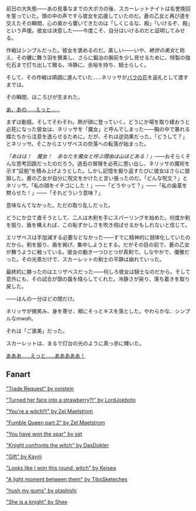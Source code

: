 <!-- title: ストロベリーレッド -->
<!-- relationship: Romantic -->

前日の大失態――あの見事なまでの大ポカの後、スカーレットナイトは名誉挽回を誓っていた。頭の中の声ですら彼女を応援していたのだ。蒼の乙女と再び道を交えたその瞬間、心の奥から響いてきたのは「しくじるな、殿」「いけるぞ、殿」という声援。彼女は決意した――今度こそ、自分はいけるのだと証明してみせる。

作戦はシンプルだった。彼女を褒めるのだ。美しい――いや、*絶世の美女*と称え、その腰に舞う羽を賛美し、さらに鍛冶の腕前を少し見せるために、特製の強化石まで打ち出して贈る。冷静に、余裕を持ち、騎士らしく。

そして、その作戦は順調に進んでいた……ネリッサが[バラの花](https://www.youtube.com/live/CVF91CqGD80?si=NRlhYHYNbLkCksuF&t=7618)を返礼として渡すまでは。

その瞬間、ほころびが生まれた。

[あ、あの……えっと……](#embed:https://www.youtube.com/live/CVF91CqGD80?si=1dSFxlg0GsDPjdU7&t=7799)

まずは動揺。そしてそわそわ。熱が顔に登っていく。どうにか場を取り繕おうと必死になった彼女は、ネリッサを「魔女」と呼んでしまった――胸の中で暴れる蝶たちから注意を逸らせるために。だが、それは逆効果だった。「どうして？」とネリッサ。そこからエリザベスの奈落への転落が始まった。

_「あはは！　魔女！　あなたを魔女と呼ぶ理由は山ほどある！」_――おそらくそんな思考回路だったのだろう。過去の冒険を必死に思い出し、ネリッサの魔術を示す“証拠”を積み上げようとした。しかし記憶を掘り返すたびに彼女はさらに狼狽した。蒼の乙女が自分に呪文をかけたと言い張ったのだ。「どんな呪文？」とネリッサ。「私の顔をイチゴにした！」――「どうやって？」――「私の歯茎を黙らせた！」――「それどういう意味？」

意味なんてなかった。ただの取り乱しだった。

どうにか立て直そうとして、二人は木剣を手にスパーリングを始めた。何度か剣を振り、盾を構えれば、この恥ずかしさを吹き飛ばせるかもしれないと信じて。

エリザベスは手加減する必要などなかった――すでに精神的に弱体化していたのだから。剣を振り、盾を掲げ、集中しようとする。だがその目の前で、蒼の乙女が舞うように戦っている。彼女の動き一つひとつが真剣で、しなやかで、優雅だった。その光景だけで、スカーレットの剣士の平静は崩れていった。

最終的に勝ったのはエリザベスだった――何しろ彼女は騎士なのだから。そして意外にも、その試合が頭の靄を晴らしてくれた。冷静さが戻り、落ち着きを取り戻した。

――ほんの一分ほどの間だけ。

ネリッサが微笑み、身を寄せ、頬にそっとキスを落とした。やわらかな、シンプルな*mwah*。

それは「ご褒美」だった。

スカーレットは、まるで灯台の光のように真っ赤に輝いた。

[あああ……えっと……あああああ！](#embed:https://www.youtube.com/live/CVF91CqGD80?si=0WJ6A3s8dUHs0eLF&t=8123)

## Fanart

["Trade Request" by noistein](https://x.com/noirstein/status/1919950989265658028)

["Turned her face into a strawberry?!" by LordJoeboto](https://x.com/LordJoeboto/status/1919654751324557545)

["You're a witch!!!" by Zel Maelstrom](https://x.com/zelmaelstrom/status/1919583127711973790)

["Fumble Queen part 2" by Zel Maelstrom](https://x.com/zelmaelstrom/status/1920221012169535936)

["You have won the spar" by set](https://x.com/_se_t_/status/1919743867081130432)

["Knight confronts the witch" by DasDokter](https://x.com/DasDokter/status/1831973884461298095)

["Gift" by Kayrii](https://x.com/VulpusKayrii/status/1919957480106303488)

["Looks like I won this round, witch" by Keisea](https://x.com/Keiseeaaa/status/1919845669562622165)

["A light moment between them" by TibsSketeches](https://x.com/TibsSketches/status/1920495769099931750)

["hush my gums" by otashishi](https://x.com/ashiartwork/status/1934386688991850581)

["She is a knight" by Shee](https://x.com/tianshiko/status/1919921818401493098)
